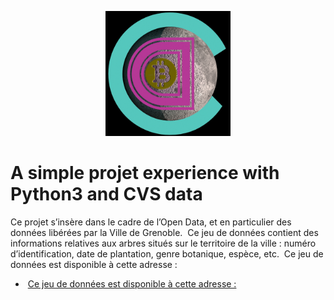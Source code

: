<p align="center">
<img src="doc/Blockchain_Logo_001.jpg" width=200>
</p>

# A simple projet experience with Python3 and CVS data

Ce projet s’insère dans le cadre de l’Open Data, et en particulier des données libérées par
la Ville de Grenoble. 
​
Ce jeu de données contient des informations relatives aux
arbres situés sur le territoire de la ville : numéro d’identification, date de plantation,
genre botanique, espèce, etc. 
​
Ce jeu de données est disponible à cette adresse :

* &#160;[Ce jeu de données est disponible à cette adresse :](http://data.metropolegrenoble.fr/ckan/dataset/les-arbres-de-grenoble)


